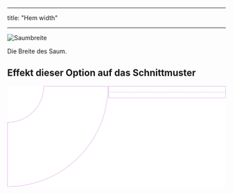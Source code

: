 - - -
title: "Hem width"
- - -

![Saumbreite](hemwidth.svg)

Die Breite des Saum.

## Effekt dieser Option auf das Schnittmuster

![Dieses Bild zeigt den Effekt dieser Option, indem es mehrere Varianten überlagert, die einen anderen Wert für diese Option haben](sandy_hemwidth_sample.svg "Effect of this option on the pattern")
